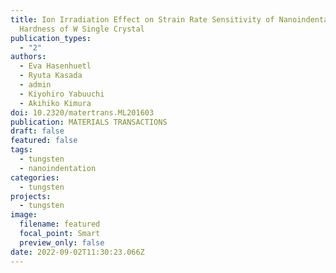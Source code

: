 ```yaml
---
title: Ion Irradiation Effect on Strain Rate Sensitivity of Nanoindentation
  Hardness of W Single Crystal
publication_types:
  - "2"
authors:
  - Eva Hasenhuetl
  - Ryuta Kasada
  - admin
  - Kiyohiro Yabuuchi
  - Akihiko Kimura
doi: 10.2320/matertrans.ML201603
publication: MATERIALS TRANSACTIONS
draft: false
featured: false
tags:
  - tungsten
  - nanoindentation
categories:
  - tungsten
projects:
  - tungsten
image:
  filename: featured
  focal_point: Smart
  preview_only: false
date: 2022-09-02T11:30:23.066Z
---
```

